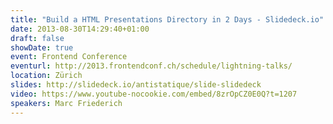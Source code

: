 ```yaml
---
title: "Build a HTML Presentations Directory in 2 Days - Slidedeck.io"
date: 2013-08-30T14:29:40+01:00
draft: false
showDate: true
event: Frontend Conference
eventurl: http://2013.frontendconf.ch/schedule/lightning-talks/
location: Zürich
slides: http://slidedeck.io/antistatique/slide-slidedeck
video: https://www.youtube-nocookie.com/embed/8zrOpCZ0E0Q?t=1207
speakers: Marc Friederich
---
```

